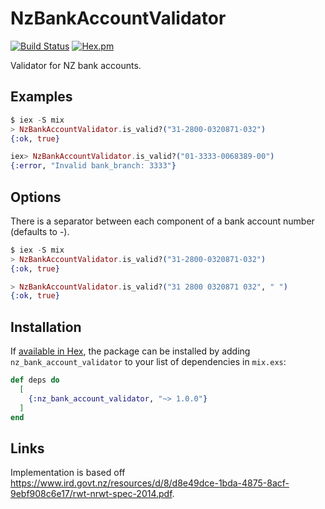 # NzBankAccountValidator

[![Build Status](https://travis-ci.org/fsanggang/uk_account_validator.svg?branch=master)](https://github.com/fsanggang/nz_bank_account_validator)
[![Hex.pm](https://img.shields.io/hexpm/v/slugify.svg)](https://hex.pm/packages/nz_bank_account_validator)


Validator for NZ bank accounts.

## Examples

```elixir
$ iex -S mix
> NzBankAccountValidator.is_valid?("31-2800-0320871-032")
{:ok, true}

iex> NzBankAccountValidator.is_valid?("01-3333-0068389-00")
{:error, "Invalid bank_branch: 3333"}
```

## Options

There is a separator between each component of a bank account number (defaults to -).

```elixir
$ iex -S mix
> NzBankAccountValidator.is_valid?("31-2800-0320871-032")
{:ok, true}

> NzBankAccountValidator.is_valid?("31 2800 0320871 032", " ")
{:ok, true}
```


## Installation

If [available in Hex](https://hex.pm/docs/publish), the package can be installed
by adding `nz_bank_account_validator` to your list of dependencies in `mix.exs`:

```elixir
def deps do
  [
    {:nz_bank_account_validator, "~> 1.0.0"}
  ]
end
```

## Links

Implementation is based off https://www.ird.govt.nz/resources/d/8/d8e49dce-1bda-4875-8acf-9ebf908c6e17/rwt-nrwt-spec-2014.pdf.